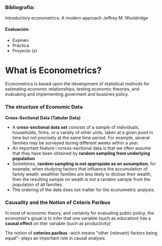 ### Bibliografia:
Introductory econometrics: A modern approach
Jeffrey M. Wooldridge

#### Evaluación:
- Examen
- Práctica
- Proyecto (s)


# What is Econometrics?
Econometrics is based upon the development of statistical methods for estimating economic relationships, testing economic theories, and evaluating and implementing goverment and bussines policy.

### The structure of Economic Data
**Cross-Sectional Data (Tabular Data)**

- A **cross-sectional data set** consists of a sample of individuals, households, firms, or a variety of other units, taken at a given point in time but not precisely at the same time period. For example, several families may be surveyed during different weeks within a year.
- An important feature i ncross-sectional data is that we often assume that they have been obtained by **random sampling from underlying population**
- Sometimes, **random sampling is not appropiate as an assumption**, for example, when studying factors that influence the accumulation of family weath: wealthier families are less likely to diclose their wealth, then the resulting sample on weath is not a random sample from the population of all families.
- The ordering of the data does not matter for the econometric analysis.

### Causality and the Notion of Ceteris Paribus
In most of economic theory, and certainly for evaluating public policy, the economist's goual is to infer that one variable (such as education) has a **causal effect** on ther variable (such as productivity)

The notion of **ceteries paribus** -wich means "other (relevant) factors being equal"- plays an important role in causal analysis.

